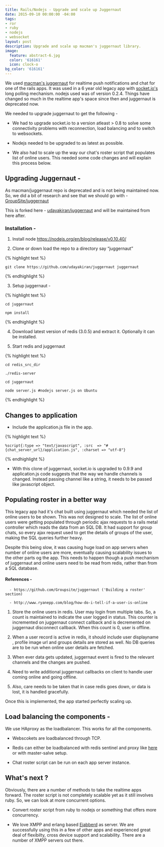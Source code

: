 ```yaml
---
title: Rails/Nodejs - Upgrade and scale up Juggernaut
date: 2015-09-10 00:00:00 -04:00
tags:
- ror
- ruby
- nodejs
- websocket
layout: post
description: Upgrade and scale up macman's juggernaut library.
image:
  feature: abstract-6.jpg
  color: '616161'
  icon: clock-o
bg_color: '616161'
---
```


We used [macman's juggernaut](https://github.com/maccman/juggernaut) for realtime push notifications and chat for one of the rails apps. It was used in a 6 year old legacy app with [socket.io's](socket.io) long polling mechanism. nodejs used was of version 0.2.4. Things have changed so much in the realtime app's space since then and juggernaut is deprecated now.

We needed to upgrade juggernaut to get the following -

- We had to upgrade socket.io to a version atleast > 0.8 to solve some connectivity problems with reconnection, load balancing and to switch to websockets.

- Nodejs needed to be upgraded to as latest as possible.

- We also had to scale up the way our chat's roster script that populates list of online users. This needed some code changes and will explain this process below.

## Upgrading Juggernaut -

As macman/juggernaut repo is deprecated and is not being maintained now. So, we did a bit of research and see that we should go with - [GroupSite/juggernaut](https://github.com/Groupsite/juggernaut)

This is forked here - [udayakiran/juggernaut](https://github.com/udayakiran/juggernaut) and will be maintained from here after.

### Installation -

1) Install node https://nodejs.org/en/blog/release/v0.10.40/

2) Clone or down load the repo to a directory say “juggernaut”

{% highlight text %}

    git clone https://github.com/udayakiran/juggernaut juggernaut

{% endhighlight %}

3) Setup juggernaut -

{% highlight text %}

    cd juggernaut
    
    npm install

{% endhighlight %}

4) Download latest version of redis (3.0.5) and extract it. Optionally it can be installed.

5) Start redis and juggernaut

{% highlight text %}

    cd redis_src_dir
    
    ./redis-server
    
    cd juggernaut
    
    node server.js #nodejs server.js on Ubuntu

{% endhighlight %}

## Changes to application

- Include the application.js file in the app.

{% highlight text %}

    %script{:type => "text/javascript", :src  => "#{chat_server_url}/application.js", :charset => "utf-8"}

{% endhighlight %}


- With this clone of juggernaut, socket.io is upgraded to 0.9.9 and application.js code suggests that the way we handle channels is changed. Instead passing channel like a string, it needs to be passed like javascript object.

## Populating roster in a better way

This legacy app had it's chat built using juggernaut which needed the list of online users to be shown. This was not designed to scale. The list of online users were getting populated through periodic ajax requests to a rails metal controller which reads the data from an SQL DB. It had support for group chats, so every ajax request used to get the details of groups of the user, making the SQL queries further heavy.

Despite this being slow, it was causing huge load on app servers when number of online users are more, eventually causing scalability issues to the other parts og the app. This needs to happen though a push mechanism of juggernaut and online users need to be read from redis, rather than from a SQL database.

#### References -

      - https://github.com/Groupsite/juggernaut ('Building a roster' section)
    
      - http://www.ryanepp.com/blog/how-do-i-tell-if-a-user-is-online


1. Store the online users in redis. User may login from multiple tabs. So, a count is maintained to indicate the user logged in status. This counter is incremented on juggernaut connect callback and is decremented on juggernaut disconnect callback. When this count is 0, user is offline.

2. When a user record is active in redis, it should include user displayname , profile image url and groups details are stored as well. No DB queries are to be run when online user details are fetched.

3. When ever data gets updated, juggernaut event is fired to the relevant channels and the changes are pushed.

4. Need to write additional juggernaut callbacks on client to handle user coming online and going offline.

5. Also, care needs to be taken that in case redis goes down, or data is lost, it is handled gracefully.


Once this is implemented, the app started perfectly scaling up.

## Load balancing the components -

We use HAproxy as the loadbalancer. This works for all the components.

- Webscokets are loadbalanced through TCP.

- Redis can either be loadbalanced with redis sentinel and proxy like [here](https://support.pivotal.io/hc/en-us/articles/205309388-How-to-setup-HAProxy-and-Redis-Sentinel-for-automatic-failover-between-Redis-Master-and-Slave-servers) or with master-salve setup.

- Chat roster script can be run on each app server instance.

## What's next ?

Obviously, there are a number of methods to take the realtime apps forward. The roster script is not completely scalable yet as it still involves ruby. So, we can look at more concurrent options.

- Convert roster script from ruby to nodejs or something that offers more concurrency.

- We love XMPP  and erlang based [Ejabberd](https://www.ejabberd.im/) as server. We are successfully using this in a few of other apps and experienced great deal of flexibilty, cross device support and scalability. There are a number of XMPP servers out there.
